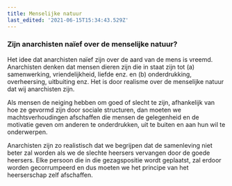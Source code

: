 ```yaml
---
title: Menselijke natuur
last_edited: '2021-06-15T15:34:43.529Z'
---
```

### Zijn anarchisten naïef over de menselijke natuur?

Het idee dat anarchisten naïef zijn over de aard van de mens is vreemd. Anarchisten denken dat mensen dieren zijn die in staat zijn tot (a) samenwerking, vriendelijkheid, liefde enz. en (b) onderdrukking, overheersing, uitbuiting enz. Het is door realisme over de menselijke natuur dat wij anarchisten zijn.

Als mensen de neiging hebben om goed of slecht te zijn, afhankelijk van hoe ze gevormd zijn door sociale structuren, dan moeten we machtsverhoudingen afschaffen die mensen de gelegenheid en de motivatie geven om anderen te onderdrukken, uit te buiten en aan hun wil te onderwerpen.

Anarchisten zijn zo realistisch dat we begrijpen dat de samenleving niet beter zal worden als we de slechte heersers vervangen door de goede heersers. Elke persoon die in die gezagspositie wordt geplaatst, zal erdoor worden gecorrumpeerd en dus moeten we het principe van het heerserschap zelf afschaffen.